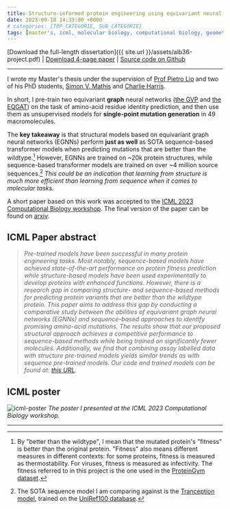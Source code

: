 ```yaml
---
title: Structure-informed protein engineering using equivariant neural networks
date: 2023-09-18 14:33:00 +0000
# categories: [TOP_CATEGORIE, SUB_CATEGORIE]
tags: [master's, icml, molecular biology, computational biology, geometric deep learning]     # TAG names should always be lowercase
---
```

[Download the full-length dissertation]({{ site.url }}/assets/aib36-project.pdf) \| [Download 4-page paper](https://arxiv.org/pdf/2306.12231.pdf) \| [Source code on Github](https://github.com/semiluna/partIII-amino-acid-prediction)

---
I wrote my Master's thesis under the supervision of [Prof Pietro Lio](https://www.cl.cam.ac.uk/~pl219/) and two of his PhD students, [Simon V. Mathis](https://www.cst.cam.ac.uk/people/svm34) and [Charlie Harris](https://cch1999.github.io). 

In short, I pre-train two equivariant **graph** neural networks ([the GVP](https://arxiv.org/abs/2106.03843) and [the EQGAT](https://openreview.net/forum?id=kv4xUo5Pu6)) on the task of amino-acid residue identity prediction, and then use them as unsupervised models for **single-point mutation generation** in 49 macromolecules. 

The **key takeaway** is that structural models based on equivariant graph neural networks (EGNNs) perform **just as well** as SOTA sequence-based transformer models when predicting mutations that are better than the wildtype.[^1] However,  EGNNs are trained on ~20k protein structures, while sequence-based transformer models are trained on over ~4 million source sequences.[^2] _This could be an indication that learning from structure is much more efficient than learning from sequence when it comes to molecular tasks._

A short paper based on this work was accepted to the [ICML 2023 Computational Biology workshop](https://icml-compbio.github.io). The final version of the paper can be found on [arxiv](https://arxiv.org/abs/2306.12231). 

## ICML Paper abstract

> _Pre-trained models have been successful in many protein engineering tasks. Most notably, sequence-based models have achieved state-of-the-art performance on protein fitness prediction while structure-based models have been used experimentally to develop proteins with enhanced functions. However, there is a research gap in comparing structure- and sequence-based methods for predicting protein variants that are better than the wildtype protein. This paper aims to address this gap by conducting a comparative study between the abilities of equivariant graph neural networks (EGNNs) and sequence-based approaches to identify promising amino-acid mutations. The results show that our proposed structural approach achieves a competitive performance to sequence-based methods while being trained on significantly fewer molecules. Additionally, we find that combining assay labelled data with structure pre-trained models yields similar trends as with sequence pre-trained models. 
Our code and trained models can be found at: [this URL](https://github.com/semiluna/partIII-amino-acid-prediction)._


## ICML poster

![icml-poster]({{site.url}}/assets/ICML_poster.png)
_The poster I presented at the ICML 2023 Computational Biology workshop._

---

[^1]: By "better than the wildtype", I mean that the mutated protein's "fitness" is better than the original protein. "Fitness" also means different measures in different contexts: for some proteins, fitness is measured as thermostability. For viruses, fitness is measured as infectivity. The fitness referred to in this project is the one used in the [ProteinGym dataset](https://arxiv.org/abs/2205.13760).

[^2]: The SOTA sequence model I am comparing against is the [Tranception model](https://arxiv.org/abs/2205.13760), trained on the [UniRef100 database](https://pubmed.ncbi.nlm.nih.gov/25398609/).

